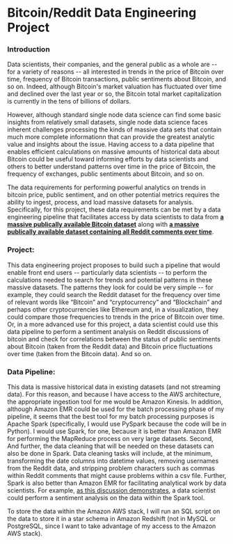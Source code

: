 # Bitcoin/Reddit Data Engineering Project

### Introduction

Data scientists, their companies, and the general public as a whole are -- for a variety of reasons -- all interested  in trends in the price of Bitcoin over time, frequency of Bitcoin transactions, public sentiments about Bitcoin, and so on. Indeed, although Bitcoin's market valuation has fluctuated over time and declined over the last year or so, the Bitcoin total market capitalization is currently in the tens of billions of dollars.

However, although standard single node data science can find some basic insights from relatively small datasets, single node data science faces inherent challenges processing the kinds of massive data sets that contain much more complete informationn that can provide the greatest analytic value and insights about the issue. Having access to a data pipeline that enables efficient calculations on massive amounts of historical data about Bitcoin could be useful toward informing efforts by data scientists and others to better understand patterns over time in the price of Bitcoin, the frequency of exchanges, public sentiments about Bitcoin, and so on.

The data requirements for performing powerful analytics on trends in bitcoin price, public sentiment, and on other potential metrics requires the ability to ingest, process, and load massive datasets for analysis. Specifically, for this project, these data requirements can be met by a data engineering pipeline that facilitates access by data scientists to data from [**a massive publically available Bitcoin dataset**](https://www.kaggle.com/bigquery/crypto-bitcoin-cash) along with [**a massive publically available dataset containing all Reddit comments over time**](https://files.pushshift.io/reddit/).


### Project:

This data engineering project proposes to build such a pipeline that would enable front end users -- particularly data scientists -- to perform the calculations needed to search for trends and potential patterns in these massive datasets. The patterns they look for could be very simple -- for example, they could search the Reddit dataset for the frequency over time of relevant words like “Bitcoin” and “cryptocurrency” and “Blockchain” and perhaps other cryptocurrencies like Ethereum and, in a visualization, they could compare those frequencies to trends in the price of Bitcoin over time. Or, in a more advanced use for this project, a data scientist could use this data pipeline to perform a sentiment analysis on Reddit discussions of bitcoin and check for correlations between the status of public sentiments about Bitcoin (taken from the Reddit data) and Bitcoin price fluctuations over time (taken from the Bitcoin data). And so on.



### Data Pipeline:

This data is massive historical data in existing datasets (and not streaming data). For this reason, and because I have access to the AWS architecture, the appropriate ingestion tool for me would be Amazon Kinesis. In addition, although Amazon EMR could be used for the batch processing phase of my pipeline, it seems that the best tool for my batch processing purposes is Apache Spark (specifically, I would use PySpark because the code will be in Python). I would use Spark, for one, because it is better than Amazon EMR for performing the MapReduce process on very large datasets. Second, And further, the data cleaning that will be needed on these datasets can also be done in Spark. Data cleaning tasks will include, at the minimum, transforming the date columns into datetime values, removing usernames from the Reddit data, and stripping problem characters such as commas within Reddit comments that might cause problems within a csv file. Further, Spark is also better than Amazon EMR for facilitating analytical work by data scientists. For example, [as this discussion demonstrates](https://towardsdatascience.com/sentiment-analysis-with-pyspark-bc8e83f80c35), a data scientist could perform a sentiment analysis on the data within the Spark tool. 

To store the data within the Amazon AWS stack, I will run an SQL script on the data to store it in a star schema in Amazon Redshift (not in MySQL or PostgreSQL, since I want to take advantage of my access to the Amazon AWS stack).

